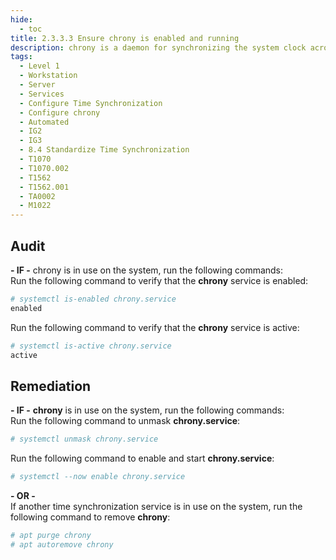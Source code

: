 ```yaml
---
hide:
  - toc
title: 2.3.3.3 Ensure chrony is enabled and running
description: chrony is a daemon for synchronizing the system clock across the network
tags:
  - Level 1
  - Workstation
  - Server
  - Services
  - Configure Time Synchronization
  - Configure chrony
  - Automated
  - IG2
  - IG3
  - 8.4 Standardize Time Synchronization
  - T1070
  - T1070.002
  - T1562
  - T1562.001
  - TA0002
  - M1022
---
```


## Audit
**- IF -** chrony is in use on the system, run the following commands:  
Run the following command to verify that the **chrony** service is enabled:
```bash
# systemctl is-enabled chrony.service
enabled
```

Run the following command to verify that the **chrony** service is active:
```bash
# systemctl is-active chrony.service
active
```

## Remediation
**- IF -** **chrony** is in use on the system, run the following commands:  
Run the following command to unmask **chrony.service**:
```bash
# systemctl unmask chrony.service
```

Run the following command to enable and start **chrony.service**:
```bash
# systemctl --now enable chrony.service
```

**- OR -**  
If another time synchronization service is in use on the system, run the following command to remove **chrony**:
```bash
# apt purge chrony
# apt autoremove chrony
```
